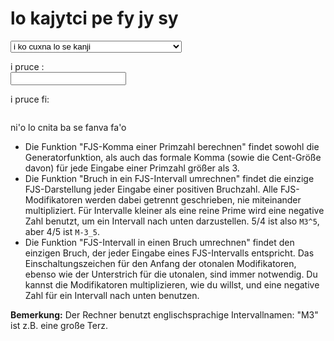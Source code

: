 # lo kajytci pe fy jy sy

<select id="computations">
  <option value="">i ko cuxna lo se kanji</option>
  <option value="comma">i kanji lo pa fy jy sy datyto'aku'e pa dilcysle</option>
  <option value="tofjs">i kanji lo pa fy jy sy togyku'e pa frinu</option>
  <option value="fromfjs">i kanji lo pa frinu pa fy jy sy togyku'e</option>
</select>

i pruce <span id="input-name"></span>:<br />
<input type="text" id="input">

i pruce fi: <br />
<pre><code id="output"></code></pre>

<script>
  var loc = {
             prime: "pa dilcysle",
          fraction: "pa frinu",
      intervalName: "pa fy jy sy togyku'e cmene ne mu'u zoi a M3^5 a",
     cantFactorize: "i mi na ka'e kanji lo'i dilcymu'o be la'e zoi a %1 a",
        notANumber: "i la'e zoi a %1 a na'e namcu",
       wrongFormat: "i mi na jimpe lo stura",
   wrongIntVariant: "i zoi a %1 a zoi a %2 a na mapti lo ka klesi",
       wrongFactor: "i li re lo'o na e nai li ci ka'e dilcymu'o lo fy jy sy togystika",
     noComputation: "i lo se kanji ca na se cuxna",
           noInput: "i ca pruce no da",
          notPrime: "i la'e zoi a %1 a na'e dilcysle",
    butPythagorean: "i li re lo'o e li ci cu jai se cistrpitagora i ri na nitcu lo fy jy sy togystika",
           notFrac: "i lo se pruce cu na'e frinu i ri na se pagbu me'o slac bu",
        notNatFrac: "i lo se pruce cu na'e frinu poi se pagbu lo mulnonmau ku po'o",
              div0: "i ua nai dilcu fi li no"
  };
</script>
<script src="../assets/fjs.js"></script>
<script src="../assets/calc.js"></script>

ni'o lo cnita ba se fanva fa'o

- Die Funktion "FJS-Komma einer Primzahl berechnen" findet sowohl die Generatorfunktion, als auch das formale Komma (sowie die Cent-Größe davon) für jede Eingabe einer Primzahl größer als 3.
- Die Funktion "Bruch in ein FJS-Intervall umrechnen" findet die einzige FJS-Darstellung jeder Eingabe einer positiven Bruchzahl. Alle FJS-Modifikatoren werden dabei getrennt geschrieben, nie miteinander multipliziert. Für Intervalle kleiner als eine reine Prime wird eine negative Zahl benutzt, um ein Intervall nach unten darzustellen. 5/4 ist also `M3^5`, aber 4/5 ist `M-3_5`.
- Die Funktion "FJS-Intervall in einen Bruch umrechnen" findet den einzigen Bruch, der jeder Eingabe eines FJS-Intervalls entspricht. Das Einschaltungszeichen für den Anfang der otonalen Modifikatoren, ebenso wie der Unterstrich für die utonalen, sind immer notwendig. Du kannst die Modifikatoren multiplizieren, wie du willst, und eine negative Zahl für ein Intervall nach unten benutzen.

**Bemerkung:** Der Rechner benutzt englischsprachige Intervallnamen: "M3" ist z.B. eine große Terz.
